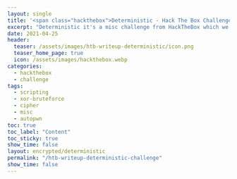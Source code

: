```yaml
---
layout: single
title: '<span class="hackthebox">Deterministic - Hack The Box Challenge</span>'
excerpt: "Deterministic it's a misc challenge from HackTheBox which we have to process up to 999 zips in a chaotic order based on a provided dictionary, and then we will find a XORed ciphertext."
date: 2021-04-25
header:
  teaser: /assets/images/htb-writeup-deterministic/icon.png
  teaser_home_page: true
  icon: /assets/images/hackthebox.webp
categories:
  - hackthebox
  - challenge
tags:  
  - scripting
  - xor-bruteforce
  - cipher
  - misc
  - autopwn
toc: true
toc_label: "Content"
toc_sticky: true
show_time: false
layout: encrypted/deterministic
permalink: "/htb-writeup-deterministic-challenge"
show_time: false
---
```

